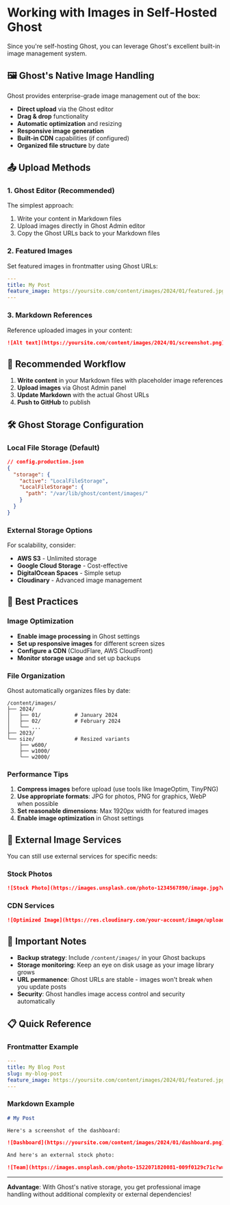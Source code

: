 # Working with Images in Self-Hosted Ghost

Since you're self-hosting Ghost, you can leverage Ghost's excellent built-in image management system.

## 🖼️ Ghost's Native Image Handling

Ghost provides enterprise-grade image management out of the box:

- **Direct upload** via the Ghost editor
- **Drag & drop** functionality
- **Automatic optimization** and resizing
- **Responsive image generation**
- **Built-in CDN** capabilities (if configured)
- **Organized file structure** by date

## 📤 Upload Methods

### 1. Ghost Editor (Recommended)
The simplest approach:
1. Write your content in Markdown files
2. Upload images directly in Ghost Admin editor
3. Copy the Ghost URLs back to your Markdown files

### 2. Featured Images
Set featured images in frontmatter using Ghost URLs:

```yaml
---
title: My Post
feature_image: https://yoursite.com/content/images/2024/01/featured.jpg
---
```

### 3. Markdown References
Reference uploaded images in your content:

```markdown
![Alt text](https://yoursite.com/content/images/2024/01/screenshot.png)
```

## 🎯 Recommended Workflow

1. **Write content** in your Markdown files with placeholder image references
2. **Upload images** via Ghost Admin panel
3. **Update Markdown** with the actual Ghost URLs
4. **Push to GitHub** to publish

## 🛠️ Ghost Storage Configuration

### Local File Storage (Default)
```json
// config.production.json
{
  "storage": {
    "active": "LocalFileStorage",
    "LocalFileStorage": {
      "path": "/var/lib/ghost/content/images/"
    }
  }
}
```

### External Storage Options
For scalability, consider:
- **AWS S3** - Unlimited storage
- **Google Cloud Storage** - Cost-effective
- **DigitalOcean Spaces** - Simple setup
- **Cloudinary** - Advanced image management

## 📏 Best Practices

### Image Optimization
- **Enable image processing** in Ghost settings
- **Set up responsive images** for different screen sizes
- **Configure a CDN** (CloudFlare, AWS CloudFront)
- **Monitor storage usage** and set up backups

### File Organization
Ghost automatically organizes files by date:
```
/content/images/
├── 2024/
│   ├── 01/           # January 2024
│   ├── 02/           # February 2024
│   └── ...
├── 2023/
└── size/             # Resized variants
    ├── w600/
    ├── w1000/
    └── w2000/
```

### Performance Tips
1. **Compress images** before upload (use tools like ImageOptim, TinyPNG)
2. **Use appropriate formats**: JPG for photos, PNG for graphics, WebP when possible
3. **Set reasonable dimensions**: Max 1920px width for featured images
4. **Enable image optimization** in Ghost settings

## 🔗 External Image Services

You can still use external services for specific needs:

### Stock Photos
```markdown
![Stock Photo](https://images.unsplash.com/photo-1234567890/image.jpg?w=1200&h=600)
```

### CDN Services
```markdown
![Optimized Image](https://res.cloudinary.com/your-account/image/upload/v1234567890/sample.jpg)
```

## 🚨 Important Notes

- **Backup strategy**: Include `/content/images/` in your Ghost backups
- **Storage monitoring**: Keep an eye on disk usage as your image library grows
- **URL permanence**: Ghost URLs are stable - images won't break when you update posts
- **Security**: Ghost handles image access control and security automatically

## 📋 Quick Reference

### Frontmatter Example
```yaml
---
title: My Blog Post
slug: my-blog-post
feature_image: https://yoursite.com/content/images/2024/01/featured.jpg
---
```

### Markdown Example
```markdown
# My Post

Here's a screenshot of the dashboard:

![Dashboard](https://yoursite.com/content/images/2024/01/dashboard.png)

And here's an external stock photo:

![Team](https://images.unsplash.com/photo-1522071820081-009f0129c71c?w=800)
```

---

**Advantage**: With Ghost's native storage, you get professional image handling without additional complexity or external dependencies!